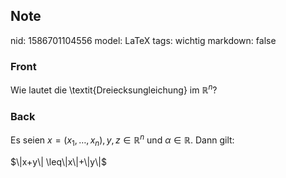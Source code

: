 ## Note
nid: 1586701104556
model: LaTeX
tags: wichtig
markdown: false

### Front
Wie lautet die \textit{Dreiecksungleichung} im $\mathbb{R}^n$?

### Back
Es seien $x=\left(x_{1}, \ldots, x_{n}\right), y, z \in
\mathbb{R}^{n}$ und $\alpha \in \mathbb{R} .$ Dann gilt:
<div>
  $\|x+y\| \leq\|x\|+\|y\|$
</div>
